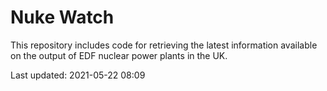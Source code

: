# Nuke Watch

This repository includes code for retrieving the latest information available on the output of EDF nuclear power plants in the UK.

Last updated: 2021-05-22 08:09